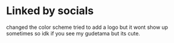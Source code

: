 # Linked by socials
changed the color scheme
tried to add a logo but it wont  show up sometimes so idk if you see my gudetama but its cute.
